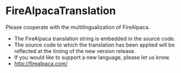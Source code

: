 # FireAlpacaTranslation
Please cooperate with the multilingualization of FireAlpaca.
- The FireAlpaca translation string is embedded in the source code.
- The source code to which the translation has been applied will be reflected at the timing of the new version release.
- If you would like to support a new language, please let us know.
- http://firealpaca.com/